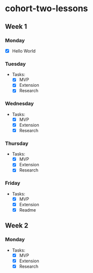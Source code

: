 # cohort-two-lessons

## Week 1

### Monday

- [x] Hello World

### Tuesday

- Tasks:
    - [x] MVP
    - [x] Extension
    - [x] Research

### Wednesday

- Tasks:
    - [x] MVP
    - [x] Extension
    - [x] Research

### Thursday

- Tasks:
    - [x] MVP
    - [x] Extension
    - [x] Research

### Friday

- Tasks:
    - [x] MVP
    - [x] Extension
    - [x] Readme

## Week 2

### Monday

- Tasks:
    - [x] MVP
    - [x] Extension
    - [x] Research